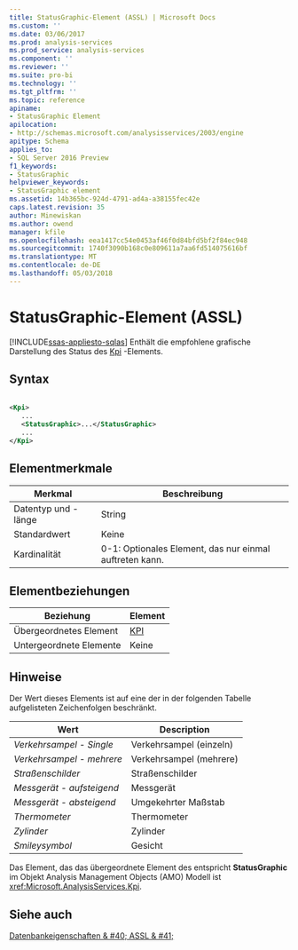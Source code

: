 ```yaml
---
title: StatusGraphic-Element (ASSL) | Microsoft Docs
ms.custom: ''
ms.date: 03/06/2017
ms.prod: analysis-services
ms.prod_service: analysis-services
ms.component: ''
ms.reviewer: ''
ms.suite: pro-bi
ms.technology: ''
ms.tgt_pltfrm: ''
ms.topic: reference
apiname:
- StatusGraphic Element
apilocation:
- http://schemas.microsoft.com/analysisservices/2003/engine
apitype: Schema
applies_to:
- SQL Server 2016 Preview
f1_keywords:
- StatusGraphic
helpviewer_keywords:
- StatusGraphic element
ms.assetid: 14b365bc-924d-4791-ad4a-a38155fec42e
caps.latest.revision: 35
author: Minewiskan
ms.author: owend
manager: kfile
ms.openlocfilehash: eea1417cc54e0453af46f0d84bfd5bf2f84ec948
ms.sourcegitcommit: 1740f3090b168c0e809611a7aa6fd514075616bf
ms.translationtype: MT
ms.contentlocale: de-DE
ms.lasthandoff: 05/03/2018
---
```

# <a name="statusgraphic-element-assl"></a>StatusGraphic-Element (ASSL)
[!INCLUDE[ssas-appliesto-sqlas](../../../includes/ssas-appliesto-sqlas.md)]
  Enthält die empfohlene grafische Darstellung des Status des [Kpi](../../../analysis-services/scripting/objects/kpi-element-assl.md) -Elements.  
  
## <a name="syntax"></a>Syntax  
  
```xml  
  
<Kpi>  
   ...  
   <StatusGraphic>...</StatusGraphic>  
   ...  
</Kpi>  
```  
  
## <a name="element-characteristics"></a>Elementmerkmale  
  
|Merkmal|Beschreibung|  
|--------------------|-----------------|  
|Datentyp und -länge|String|  
|Standardwert|Keine|  
|Kardinalität|0-1: Optionales Element, das nur einmal auftreten kann.|  
  
## <a name="element-relationships"></a>Elementbeziehungen  
  
|Beziehung|Element|  
|------------------|-------------|  
|Übergeordnetes Element|[KPI](../../../analysis-services/scripting/objects/kpi-element-assl.md)|  
|Untergeordnete Elemente|Keine|  
  
## <a name="remarks"></a>Hinweise  
 Der Wert dieses Elements ist auf eine der in der folgenden Tabelle aufgelisteten Zeichenfolgen beschränkt.  
  
|Wert|Description|  
|-----------|-----------------|  
|*Verkehrsampel - Single*|Verkehrsampel (einzeln)|  
|*Verkehrsampel - mehrere*|Verkehrsampel (mehrere)|  
|*Straßenschilder*|Straßenschilder|  
|*Messgerät - aufsteigend*|Messgerät|  
|*Messgerät - absteigend*|Umgekehrter Maßstab|  
|*Thermometer*|Thermometer|  
|*Zylinder*|Zylinder|  
|*Smileysymbol*|Gesicht|  
  
 Das Element, das das übergeordnete Element des entspricht **StatusGraphic** im Objekt Analysis Management Objects (AMO) Modell ist <xref:Microsoft.AnalysisServices.Kpi>.  
  
## <a name="see-also"></a>Siehe auch  
 [Datenbankeigenschaften & #40; ASSL & #41;](../../../analysis-services/scripting/properties/properties-assl.md)  
  
  
